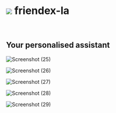 <h1> <img src = "client\public\favicon.ico"> friendex-la </h1> <br>

<h2>Your personalised assistant</h2>

![Screenshot (25)](https://user-images.githubusercontent.com/82924828/210204830-85112a7c-831c-4e84-8205-adf34d4a92d8.png)

![Screenshot (26)](https://user-images.githubusercontent.com/82924828/210204807-68dd23db-a822-4f50-a3f3-04eee89659f1.png)

![Screenshot (27)](https://user-images.githubusercontent.com/82924828/210204811-73eba270-034d-4fcd-99e1-010c1e64f7af.png)

![Screenshot (28)](https://user-images.githubusercontent.com/82924828/210204815-80b2788e-97c1-45d7-8068-f3e1a8a6b3e3.png)

![Screenshot (29)](https://user-images.githubusercontent.com/82924828/210204816-6a363e83-9b99-4454-a0e9-05b6e7ac6abc.png)

